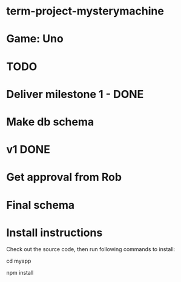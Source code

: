 # term-project-mysterymachine
# Game: Uno

# TODO
#
# Deliver milestone 1 - DONE
#
# Make db schema
#   v1 DONE
#   Get approval from Rob
#   Final schema
# Install instructions
Check out the source code, then run following commands to install:

cd myapp

npm install
